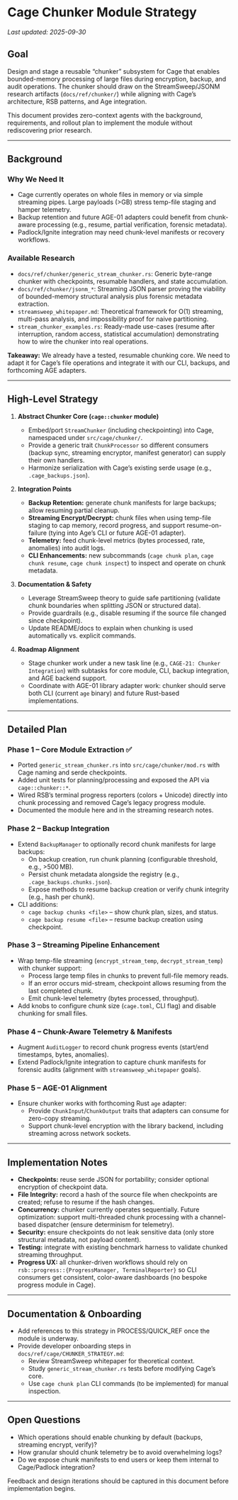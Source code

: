 # Cage Chunker Module Strategy

_Last updated: 2025-09-30_

## Goal

Design and stage a reusable “chunker” subsystem for Cage that enables bounded-memory processing of
large files during encryption, backup, and audit operations. The chunker should draw on the
StreamSweep/JSONM research artifacts (`docs/ref/chunker/`) while aligning with Cage’s architecture,
RSB patterns, and Age integration.

This document provides zero-context agents with the background, requirements, and rollout plan to
implement the module without rediscovering prior research.

---

## Background

### Why We Need It
- Cage currently operates on whole files in memory or via simple streaming pipes. Large payloads
  (>GB) stress temp-file staging and hamper telemetry.
- Backup retention and future AGE-01 adapters could benefit from chunk-aware processing (e.g., resume,
  partial verification, forensic metadata).
- Padlock/Ignite integration may need chunk-level manifests or recovery workflows.

### Available Research
- `docs/ref/chunker/generic_stream_chunker.rs`: Generic byte-range chunker with checkpoints, resumable
  handlers, and state accumulation.
- `docs/ref/chunker/jsonm_*`: Streaming JSON parser proving the viability of bounded-memory structural
  analysis plus forensic metadata extraction.
- `streamsweep_whitepaper.md`: Theoretical framework for O(1) streaming, multi-pass analysis, and
  impossibility proof for naive partitioning.
- `stream_chunker_examples.rs`: Ready-made use-cases (resume after interruption, random access, statistical
  accumulation) demonstrating how to wire the chunker into real operations.

**Takeaway:** We already have a tested, resumable chunking core. We need to adapt it for Cage’s file
operations and integrate it with our CLI, backups, and forthcoming AGE adapters.

---

## High-Level Strategy

1. **Abstract Chunker Core (`cage::chunker` module)**
   - Embed/port `StreamChunker` (including checkpointing) into Cage, namespaced under `src/cage/chunker/`.
   - Provide a generic trait `ChunkProcessor` so different consumers (backup sync, streaming encryptor,
     manifest generator) can supply their own handlers.
   - Harmonize serialization with Cage’s existing serde usage (e.g., `.cage_backups.json`).

2. **Integration Points**
   - **Backup Retention:** generate chunk manifests for large backups; allow resuming partial cleanup.
   - **Streaming Encrypt/Decrypt:** chunk files when using temp-file staging to cap memory, record progress,
     and support resume-on-failure (tying into Age’s CLI or future AGE-01 adapter).
   - **Telemetry:** feed chunk-level metrics (bytes processed, rate, anomalies) into audit logs.
   - **CLI Enhancements:** new subcommands (`cage chunk plan`, `cage chunk resume`, `cage chunk inspect`)
     to inspect and operate on chunk metadata.

3. **Documentation & Safety**
   - Leverage StreamSweep theory to guide safe partitioning (validate chunk boundaries when splitting JSON
     or structured data).
   - Provide guardrails (e.g., disable resuming if the source file changed since checkpoint).
   - Update README/docs to explain when chunking is used automatically vs. explicit commands.

4. **Roadmap Alignment**
   - Stage chunker work under a new task line (e.g., `CAGE-21: Chunker Integration`) with subtasks for core
     module, CLI, backup integration, and AGE backend support.
   - Coordinate with AGE-01 library adapter work: chunker should serve both CLI (current `age` binary) and
     future Rust-based implementations.

---

## Detailed Plan

### Phase 1 – Core Module Extraction ✅
- Ported `generic_stream_chunker.rs` into `src/cage/chunker/mod.rs` with Cage naming and serde checkpoints.
- Added unit tests for planning/processing and exposed the API via `cage::chunker::*`.
- Wired RSB’s terminal progress reporters (colors + Unicode) directly into chunk processing and removed Cage’s legacy progress module.
- Documented the module here and in the streaming research notes.

### Phase 2 – Backup Integration
- Extend `BackupManager` to optionally record chunk manifests for large backups:
  - On backup creation, run chunk planning (configurable threshold, e.g., >500 MB).
  - Persist chunk metadata alongside the registry (e.g., `.cage_backups.chunks.json`).
  - Expose methods to resume backup creation or verify chunk integrity (e.g., hash per chunk).
- CLI additions:
  - `cage backup chunks <file>` – show chunk plan, sizes, and status.
  - `cage backup resume <file>` – resume backup creation using checkpoint.

### Phase 3 – Streaming Pipeline Enhancement
- Wrap temp-file streaming (`encrypt_stream_temp`, `decrypt_stream_temp`) with chunker support:
  - Process large temp files in chunks to prevent full-file memory reads.
  - If an error occurs mid-stream, checkpoint allows resuming from the last completed chunk.
  - Emit chunk-level telemetry (bytes processed, throughput).
- Add knobs to configure chunk size (`cage.toml`, CLI flag) and disable chunking for small files.

### Phase 4 – Chunk-Aware Telemetry & Manifests
- Augment `AuditLogger` to record chunk progress events (start/end timestamps, bytes, anomalies).
- Extend Padlock/Ignite integration to capture chunk manifests for forensic audits (alignment with
  `streamsweep_whitepaper` goals).

### Phase 5 – AGE-01 Alignment
- Ensure chunker works with forthcoming Rust `age` adapter:
  - Provide `ChunkInput`/`ChunkOutput` traits that adapters can consume for zero-copy streaming.
  - Support chunk-level encryption with the library backend, including streaming across network sockets.

---

## Implementation Notes

- **Checkpoints:** reuse serde JSON for portability; consider optional encryption of checkpoint data.
- **File Integrity:** record a hash of the source file when checkpoints are created; refuse to resume if the
  hash changes.
- **Concurrency:** chunker currently operates sequentially. Future optimization: support multi-threaded chunk
  processing with a channel-based dispatcher (ensure determinism for telemetry).
- **Security:** ensure checkpoints do not leak sensitive data (only store structural metadata, not payload
  content).
- **Testing:** integrate with existing benchmark harness to validate chunked streaming throughput.
- **Progress UX:** all chunker-driven workflows should rely on `rsb::progress::{ProgressManager, TerminalReporter}`
  so CLI consumers get consistent, color-aware dashboards (no bespoke progress module in Cage).

---

## Documentation & Onboarding
- Add references to this strategy in PROCESS/QUICK_REF once the module is underway.
- Provide developer onboarding steps in `docs/ref/cage/CHUNKER_STRATEGY.md`:
  - Review StreamSweep whitepaper for theoretical context.
  - Study `generic_stream_chunker.rs` tests before modifying Cage’s core.
  - Use `cage chunk plan` CLI commands (to be implemented) for manual inspection.

---

## Open Questions
- Which operations should enable chunking by default (backups, streaming encrypt, verify)?
- How granular should chunk telemetry be to avoid overwhelming logs?
- Do we expose chunk manifests to end users or keep them internal to Cage/Padlock integration?

Feedback and design iterations should be captured in this document before implementation begins.
